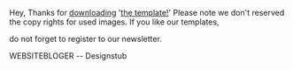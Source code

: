 Hey, Thanks for [downloading](https://github.com/websitebloger/free-css-temp/releases) '[the template!](https://github.com/websitebloger/free-css-temp/tree/downloads/docs/download)' Please note we don't reserved the copy rights for used images.
If you like our templates, 

do not forget to register to our newsletter.

WEBSITEBLOGER
-- Designstub

<!-- Place this tag in your head or just before your close body tag. -->
<script src="https://apis.google.com/js/platform.js" async defer></script>

<!-- Place this tag where you want the widget to render. -->
<div class="g-person" data-href="//plus.google.com/u/0/107581145007636091005" data-rel="author"></div>
